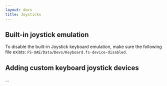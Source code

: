 ```yaml
---
layout: docs
title: Joysticks
---
```





## Built-in joystick emulation

To disable the built-in Joystick keyboard emulation, make sure the following
file exists: `FS-UAE/Data/Devs/Keyboard.fs-device-disabled`.

## Adding custom keyboard joystick devices

...
